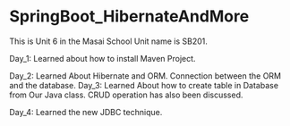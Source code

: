 # SpringBoot_HibernateAndMore
This is Unit 6 in the Masai School
Unit name is SB201.

Day_1:
Learned about how to install Maven Project.

Day_2:
Learned About Hibernate and ORM.
Connection between the ORM and the database.
Day_3:
Learned About how to create table in Database from Our Java class.
CRUD operation has also been discussed.

Day_4:
Learned the new JDBC technique.
